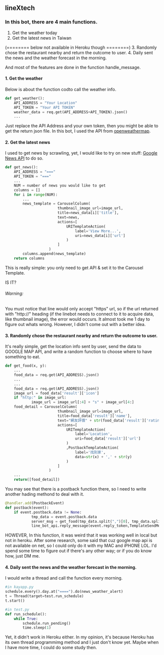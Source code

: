 ## lineXtech

### In this bot, there are 4 main functions.
 1. Get the weather today
 2. Get the latest news in Taiwan
 
 (======== below not available in Heroku though ========)
 3. Randomly chose the restaurant nearby and return the outcome to user.
 4. Daily sent the news and the weather forecast in the morning.
 
And most of the features are done in the function handle_message.

#### 1. Get the weather

Below is about the function codto call the weather info.

```python
def get_weather():
    API_ADDRESS = "Your Location"
    API_TOKEN = "Your API TOKEN"
    weather_data = req.get(API_ADDRESS+API_TOKEN).json()
    ...
```
Just replace the API Address and your own token, then you might be able to get the return json file.
In this bot, I used the API from [openweathermap](https://openweathermap.org/).

#### 2. Get the latest news

I used to get news by scrawling, yet, I would like to try on new stuff: [Google News API](https://newsapi.org/s/google-news-api) to do so.


```python
def get_news():
    API_ADDRESS = "==="
    API_TOKEN = "==="
    ...
    NUM = number of news you would like to get
    columns = []
    for i in range(NUM):
        ...
        news_template = CarouselColumn(
                        thumbnail_image_url=image_url,
                        title=news_data[i]['title'],
                        text=news,
                        actions=[
                            URITemplateAction(
                                label='View More...',
                                uri=news_data[i]['url']
                            )
                        ]
                    )
        columns.append(news_template)
    return columns
```

This is really simple: you only need to get API & set it to the Carousel Template.

IS IT?
###### Warning:
You must notice that line would only accept "https" url, so if the url returned with "http://" heading (if the linebot needs to connect to it to acquire data, like thumbnail image), the error would occurs. It almost took me 1 day to figure out whats wrong. However, I didn't come out with a better idea.

#### 3. Randomly chose the restaurant nearby and return the outcome to user.
It's really simple, get the location info sent by user, send the data to GOOGLE MAP API, and write a random function to choose where to have something to eat.
```python
def get_food(x, y):
    ...
    food_data = req.get(API_ADDRESS).json()
    ...
    ...
    food_data = req.get(API_ADDRESS).json()
    image_url = food_data['result']['icon']
    if "http:" in image_url:
            image_url = image_url[:4] + "s" + image_url[4:]
    food_detail = CarouselColumn(
                        thumbnail_image_url=image_url,
                        title=food_data['result']['name'],
                        text="網友評價" + str(food_data['result']['rating']),
                        actions=[
                            URITemplateAction(
                                label='Location',
                                uri=food_data['result']['url']
                            )
                            ,PostbackTemplateAction(
                                label='找別家',
                                data=str(x) + ',' + str(y)
                            )
                        ]
                    )
    ...
    return([food_detail])
```
You may see that there is a postback function there, so I need to write another hading methond to deal with it.

```python
@handler.add(PostbackEvent)
def postback(event):
    if event.postback.data != None:
            tmp_data = event.postback.data
            server_msg = get_food(tmp_data.split(",")[0], tmp_data.split(",")[1])
            line_bot_api.reply_message(event.reply_token,TemplateSendMessage(alt_text = '餐廳推薦', template=CarouselTemplate(server_msg)))
```

HOWEVER, In this function, it was weird that it was working well in local but not in heroku. After some research, some said that cuz google map api is not available on net, so I could only do it with my MAC and iPHONE LOL. I'd spend some time to figure out if there's any other way; or if you do know how, just DM me.

#### 4. Daily sent the news and the weather forecast in the morning.
I would write a thread and call the function every morning.
```python
#in kayapp.py
schedule.every().day.at("====").do(news_weather_alert)
t = Thread(target=test.run_schedule)
t.start()

#in test.py
def run_schedule():
    while True:
        schedule.run_pending()
        time.sleep(1)
```
Yet, it didn't work in Heroku either. In my opinion, it's because Heroku has its own thread programmimg method and I just don't know yet. Maybe when I have more time, I could do some study then.
